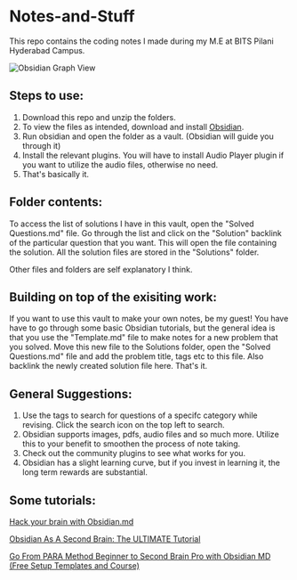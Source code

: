 # Notes-and-Stuff

This repo contains the coding notes I made during my M.E at BITS Pilani Hyderabad Campus.


![Obsidian Graph View](https://github.com/ChaoticBlack/Notes-and-Stuff/assets/55967429/61938020-47e4-4912-b8d4-d85e7cdf8251)


## Steps to use:
1) Download this repo and unzip the folders.
2) To view the files as intended, download and install [Obsidian](https://obsidian.md/download).
3) Run obsidian and open the folder as a vault. (Obsidian will guide you through it)
4) Install the relevant plugins. You will have to install Audio Player plugin if you want to utilize the audio files, otherwise no need.
5) That's basically it.

## Folder contents:
To access the list of solutions I have in this vault, open the "Solved Questions.md" file. Go through the list and click on the "Solution" backlink of the particular question that you want. This will open the file containing the solution. All the solution files are stored in the "Solutions" folder. 

Other files and folders are self explanatory I think.

## Building on top of the exisiting work:
If you want to use this vault to make your own notes, be my guest! You have have to go through some basic Obsidian tutorials, but the general idea is that you use the "Template.md" file to make notes for a new problem that you solved. Move this new file to the Solutions folder, open the "Solved Questions.md" file and add the problem title, tags etc to this file. Also backlink the newly created solution file here. That's it.

## General Suggestions:
1) Use the tags to search for questions of a specifc category while revising. Click the search icon on the top left to search.
2) Obsidian supports images, pdfs, audio files and so much more. Utilize this to your benefit to smoothen the process of note taking.
3) Check out the community plugins to see what works for you.
4) Obsidian has a slight learning curve, but if you invest in learning it, the long term rewards are substantial.

## Some tutorials:
[ Hack your brain with Obsidian.md ](https://www.youtube.com/watch?v=DbsAQSIKQXk)

[ Obsidian As A Second Brain: The ULTIMATE Tutorial ](https://www.youtube.com/watch?v=WqKluXIra70)

[ Go From PARA Method Beginner to Second Brain Pro with Obsidian MD (Free Setup Templates and Course) ](https://www.youtube.com/watch?v=445yxZbj4H4)
